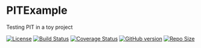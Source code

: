 # PITExample
Testing PIT in a toy project

[![License](http://img.shields.io/:license-mit-blue.svg)](http://badges.mit-license.org)
[![Build Status](https://circleci.com/gh/thatsIch/PITExample.svg?&style=shield&circle-token=b4d2307df80b9e08fe69ab544ec567effe1e44c3)](https://circleci.com/gh/thatsIch/PITExample)
[![Coverage Status](https://coveralls.io/repos/thatsIch/PITExample/badge.svg?branch=master&service=github)](https://coveralls.io/github/thatsIch/PITExample?branch=master)
[![GitHub version](https://badge.fury.io/gh/thatsIch%2FPITExample.svg)](http://badge.fury.io/gh/thatsIch%2FPITExample)
[![Repo Size](https://reposs.herokuapp.com/?path=thatsIch/PITExample)](https://github.com/thatsIch/PITExample)